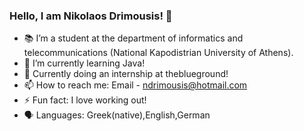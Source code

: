 ### Hello, I am Nikolaos Drimousis!  👋

- 📚 I’m a student at the department of informatics and telecommunications (National Kapodistrian University of Athens).
- 🌱 I’m currently learning Java!
- 🔭 Currently doing an internship at theblueground!
- 📫 How to reach me: Email - ndrimousis@hotmail.com
- ⚡ Fun fact: I love working out!
- 🗣️ Languages: Greek(native),English,German
